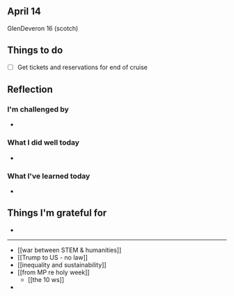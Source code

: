 
## April 14

GlenDeveron 16 (scotch)

## Things to do

- [ ] Get tickets and reservations for end of cruise

## Reflection

### I'm challenged by

- 

### What I did well today

- 

### What I've learned today

- 

## Things I'm grateful for

-

 ---

- [[war between STEM & humanities]]
- [[Trump to US - no law]]
- [[inequality and sustainability]]
- [[from MP re holy week]]
	- [[the 10 ws]]
- 